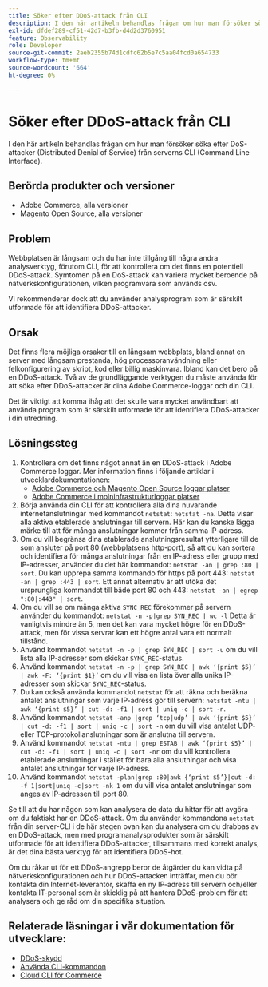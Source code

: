 ```yaml
---
title: Söker efter DDoS-attack från CLI
description: I den här artikeln behandlas frågan om hur man försöker söka efter DoS-attacker (Distributed Denial of Service) från serverns CLI (Command Line Interface).
exl-id: dfdef289-cf51-42d7-b3fb-d4d2d3760951
feature: Observability
role: Developer
source-git-commit: 2aeb2355b74d1cdfc62b5e7c5aa04fcd0a654733
workflow-type: tm+mt
source-wordcount: '664'
ht-degree: 0%

---
```


# Söker efter DDoS-attack från CLI

I den här artikeln behandlas frågan om hur man försöker söka efter DoS-attacker (Distributed Denial of Service) från serverns CLI (Command Line Interface).

## Berörda produkter och versioner

* Adobe Commerce, alla versioner
* Magento Open Source, alla versioner

## Problem

Webbplatsen är långsam och du har inte tillgång till några andra analysverktyg, förutom CLI, för att kontrollera om det finns en potentiell DDoS-attack. Symtomen på en DoS-attack kan variera mycket beroende på nätverkskonfigurationen, vilken programvara som används osv.

Vi rekommenderar dock att du använder analysprogram som är särskilt utformade för att identifiera DDoS-attacker.

## Orsak

Det finns flera möjliga orsaker till en långsam webbplats, bland annat en server med långsam prestanda, hög processoranvändning eller felkonfigurering av skript, kod eller billig maskinvara. Ibland kan det bero på en DDoS-attack. Två av de grundläggande verktygen du måste använda för att söka efter DDoS-attacker är dina Adobe Commerce-loggar och din CLI.

Det är viktigt att komma ihåg att det skulle vara mycket användbart att använda program som är särskilt utformade för att identifiera DDoS-attacker i din utredning.

## Lösningssteg

1. Kontrollera om det finns något annat än en DDoS-attack i Adobe Commerce loggar. Mer information finns i följande artiklar i utvecklardokumentationen:
   * [Adobe Commerce och Magento Open Source loggar platser](https://experienceleague.adobe.com/en/docs/commerce-operations/configuration-guide/cli/enable-logging)
   * [Adobe Commerce i molninfrastrukturloggar platser](https://experienceleague.adobe.com/en/docs/commerce-cloud-service/user-guide/develop/test/log-locations)
1. Börja använda din CLI för att kontrollera alla dina nuvarande internetanslutningar med kommandot `netstat`: `netstat -na`. Detta visar alla aktiva etablerade anslutningar till servern. Här kan du kanske lägga märke till att för många anslutningar kommer från samma IP-adress.
1. Om du vill begränsa dina etablerade anslutningsresultat ytterligare till de som ansluter på port 80 (webbplatsens http-port), så att du kan sortera och identifiera för många anslutningar från en IP-adress eller grupp med IP-adresser, använder du det här kommandot: `netstat -an | grep :80 | sort`. Du kan upprepa samma kommando för https på port 443: `netstat -an | grep :443 | sort`. Ett annat alternativ är att utöka det ursprungliga kommandot till både port 80 och 443: `netstat -an | egrep ":80|:443" | sort`.
1. Om du vill se om många aktiva `SYNC_REC` förekommer på servern använder du kommandot:     `netstat -n -p|grep SYN_REC | wc -l`     Detta är vanligtvis mindre än 5, men det kan vara mycket högre för en DDoS-attack, men för vissa servrar kan ett högre antal vara ett normalt tillstånd.
1. Använd kommandot `netstat -n -p | grep SYN_REC | sort -u` om du vill lista alla IP-adresser som skickar `SYNC_REC`-status.
1. Använd kommandot `netstat -n -p | grep SYN_REC | awk ‘{print $5}’ | awk -F: ‘{print $1}’` om du vill visa en lista över alla unika IP-adresser som skickar `SYNC_REC`-status.
1. Du kan också använda kommandot `netstat` för att räkna och beräkna antalet anslutningar som varje IP-adress gör till servern: `netstat -ntu | awk ‘{print $5}’ | cut -d: -f1 | sort | uniq -c | sort -n`.
1. Använd kommandot `netstat -anp |grep ‘tcp|udp’ | awk ‘{print $5}’ | cut -d: -f1 | sort | uniq -c | sort -n` om du vill visa antalet UDP- eller TCP-protokollanslutningar som är anslutna till servern.
1. Använd kommandot `netstat -ntu | grep ESTAB | awk ‘{print $5}’ | cut -d: -f1 | sort | uniq -c | sort -nr` om du vill kontrollera etablerade anslutningar i stället för bara alla anslutningar och visa antalet anslutningar för varje IP-adress.
1. Använd kommandot `netstat -plan|grep :80|awk {‘print $5’}|cut -d: -f 1|sort|uniq -c|sort -nk 1` om du vill visa antalet anslutningar som anges av IP-adressen till port 80.

Se till att du har någon som kan analysera de data du hittar för att avgöra om du faktiskt har en DDoS-attack. Om du använder kommandona `netstat` från din server-CLI i de här stegen ovan kan du analysera om du drabbas av en DDoS-attack, men med programanalysprodukter som är särskilt utformade för att identifiera DDoS-attacker, tillsammans med korrekt analys, är det dina bästa verktyg för att identifiera DDoS-hot.

Om du råkar ut för ett DDoS-angrepp beror de åtgärder du kan vidta på nätverkskonfigurationen och hur DDoS-attacken inträffar, men du bör kontakta din Internet-leverantör, skaffa en ny IP-adress till servern och/eller kontakta IT-personal som är skicklig på att hantera DDoS-problem för att analysera och ge råd om din specifika situation.

## Relaterade läsningar i vår dokumentation för utvecklare:

* [DDoS-skydd](https://experienceleague.adobe.com/en/docs/commerce-cloud-service/user-guide/cdn/fastly#ddos-protection)
* [Använda CLI-kommandon](https://experienceleague.adobe.com/en/docs/commerce-operations/configuration-guide/deployment/examples/example-using-cli)
* [Cloud CLI för Commerce](https://experienceleague.adobe.com/en/docs/commerce-cloud-service/user-guide/dev-tools/cloud-cli/cloud-cli-overview)
